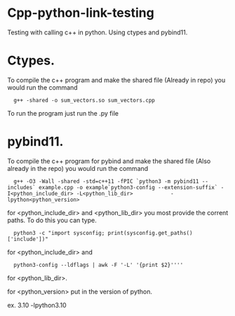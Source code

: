 # Cpp-python-link-testing

Testing with calling c++ in python. Using ctypes and pybind11.

# Ctypes. 
  To compile the c++ program and make the shared file (Already in repo) you would run the command 
  
      g++ -shared -o sum_vectors.so sum_vectors.cpp
  
  To run the program just run the .py file

# pybind11.
  To compile the c++ program for pybind and make the shared file (Also already in the repo) you would run the command
  
      g++ -O3 -Wall -shared -std=c++11 -fPIC `python3 -m pybind11 --includes` example.cpp -o example`python3-config --extension-suffix` -I<python_include_dir> -L<python_lib_dir>            -lpython<python_version>

  
  for <python_include_dir> and <python_lib_dir> you most provide the corrent paths. To do this you can type.
  
      python3 -c "import sysconfig; print(sysconfig.get_paths()['include'])"    
  
  for <python_include_dir>  and
  
      python3-config --ldflags | awk -F '-L' '{print $2}''''
  
  for <python_lib_dir>.

  
  for <python_version> put in the version of python.
  
  ex. 3.10
      -lpython3.10
